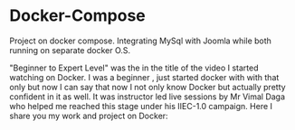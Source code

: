 # Docker-Compose
Project on docker compose. Integrating MySql with Joomla while both running on separate docker O.S. 

"Beginner to Expert Level" was the in the title of the video I started watching on Docker. I was a beginner , just started docker with with that only but now I can say that now I not only know Docker but actually pretty confident in it as well.
It was instructor led live sessions by Mr Vimal Daga who helped me reached this stage under his IIEC-1.0 campaign.
Here I share you my work and project on Docker:

